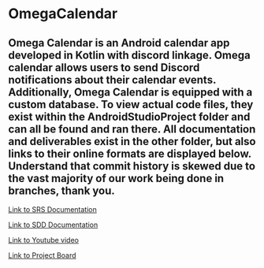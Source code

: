 # OmegaCalendar
Omega Calendar is an Android calendar app developed in Kotlin with discord linkage. Omega calendar allows users to send Discord notifications about their calendar events. Additionally, Omega Calendar is equipped with a custom database. To view actual code files, they exist within the AndroidStudioProject folder and can all be found and ran there. All documentation and deliverables exist in the other folder, but also links to their online formats are displayed below. Understand that commit history is skewed due to the vast majority of our work being done in branches, thank you.
--------------
[Link to SRS Documentation](https://docs.google.com/document/d/1yeITOsfgF1X1Quzt2Hch7HRa2fpBxxntKvCUCo332tI/edit?usp=sharing)

[Link to SDD Documentation](https://docs.google.com/document/d/10xhTWAL8gU747X6zxbMXHfsX216aSn0kdWkai3RFgfA/edit?usp=sharing)


[Link to Youtube video](https://www.youtube.com/watch?v=qc7tO-g21Ws&ab_channel=DevinPrado)

[Link to Project Board](https://github.com/users/drprado123/projects/1/views/1)
